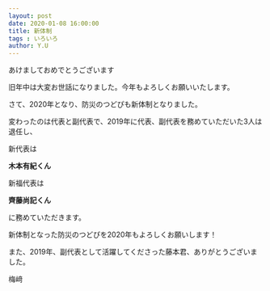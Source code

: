 ```yaml
---
layout: post
date: 2020-01-08 16:00:00
title: 新体制
tags : いろいろ
author: Y.U
---
```


あけましておめでとうございます

旧年中は大変お世話になりました。今年もよろしくお願いいたします。

さて、2020年となり、防災のつどぴも新体制となりました。

変わったのは代表と副代表で、2019年に代表、副代表を務めていただいた3人は退任し、

新代表は

**木本有紀くん**

新福代表は

**齊藤尚記くん**

に務めていただきます。

新体制となった防災のつどぴを2020年もよろしくお願いします！

また、2019年、副代表として活躍してくださった藤本君、ありがとうございました。



梅﨑

<!--more-->



